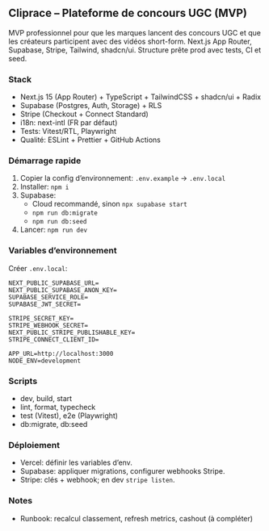 ## Cliprace – Plateforme de concours UGC (MVP)

MVP professionnel pour que les marques lancent des concours UGC et que les créateurs participent avec des vidéos short-form. Next.js App Router, Supabase, Stripe, Tailwind, shadcn/ui. Structure prête prod avec tests, CI et seed.

### Stack
- Next.js 15 (App Router) + TypeScript + TailwindCSS + shadcn/ui + Radix
- Supabase (Postgres, Auth, Storage) + RLS
- Stripe (Checkout + Connect Standard)
- i18n: next-intl (FR par défaut)
- Tests: Vitest/RTL, Playwright
- Qualité: ESLint + Prettier + GitHub Actions

### Démarrage rapide
1. Copier la config d’environnement: `.env.example` -> `.env.local`
2. Installer: `npm i`
3. Supabase:
   - Cloud recommandé, sinon `npx supabase start`
   - `npm run db:migrate`
   - `npm run db:seed`
4. Lancer: `npm run dev`

### Variables d’environnement
Créer `.env.local`:
```
NEXT_PUBLIC_SUPABASE_URL=
NEXT_PUBLIC_SUPABASE_ANON_KEY=
SUPABASE_SERVICE_ROLE=
SUPABASE_JWT_SECRET=

STRIPE_SECRET_KEY=
STRIPE_WEBHOOK_SECRET=
NEXT_PUBLIC_STRIPE_PUBLISHABLE_KEY=
STRIPE_CONNECT_CLIENT_ID=

APP_URL=http://localhost:3000
NODE_ENV=development
```

### Scripts
- dev, build, start
- lint, format, typecheck
- test (Vitest), e2e (Playwright)
- db:migrate, db:seed

### Déploiement
- Vercel: définir les variables d’env.
- Supabase: appliquer migrations, configurer webhooks Stripe.
- Stripe: clés + webhook; en dev `stripe listen`.

### Notes
- Runbook: recalcul classement, refresh metrics, cashout (à compléter)
